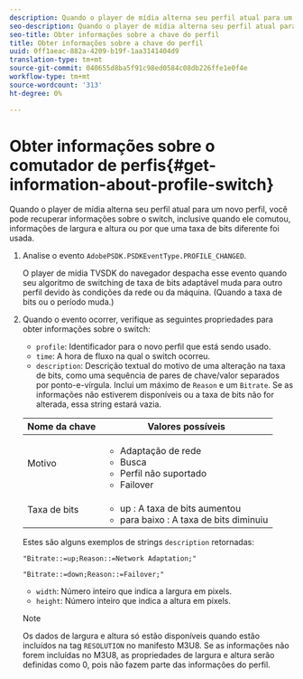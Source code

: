 ```yaml
---
description: Quando o player de mídia alterna seu perfil atual para um novo perfil, você pode recuperar informações sobre o switch, inclusive quando ele comutou, informações de largura e altura ou por que uma taxa de bits diferente foi usada.
seo-description: Quando o player de mídia alterna seu perfil atual para um novo perfil, você pode recuperar informações sobre o switch, inclusive quando ele comutou, informações de largura e altura ou por que uma taxa de bits diferente foi usada.
seo-title: Obter informações sobre a chave do perfil
title: Obter informações sobre a chave do perfil
uuid: 0ff1aeac-882a-4209-b19f-1aa3141404d9
translation-type: tm+mt
source-git-commit: 040655d8ba5f91c98ed0584c08db226ffe1e0f4e
workflow-type: tm+mt
source-wordcount: '313'
ht-degree: 0%

---
```



# Obter informações sobre o comutador de perfis{#get-information-about-profile-switch}

Quando o player de mídia alterna seu perfil atual para um novo perfil, você pode recuperar informações sobre o switch, inclusive quando ele comutou, informações de largura e altura ou por que uma taxa de bits diferente foi usada.

1. Analise o evento `AdobePSDK.PSDKEventType.PROFILE_CHANGED`.

   O player de mídia TVSDK do navegador despacha esse evento quando seu algoritmo de switching de taxa de bits adaptável muda para outro perfil devido às condições da rede ou da máquina. (Quando a taxa de bits ou o período muda.)
1. Quando o evento ocorrer, verifique as seguintes propriedades para obter informações sobre o switch:

   * `profile`: Identificador para o novo perfil que está sendo usado.
   * `time`: A hora de fluxo na qual o switch ocorreu.
   * `description`: Descrição textual do motivo de uma alteração na taxa de bits, como uma sequência de pares de chave/valor separados por ponto-e-vírgula. Inclui um máximo de `Reason` e um `Bitrate`. Se as informações não estiverem disponíveis ou a taxa de bits não for alterada, essa string estará vazia.

   <table id="table_E400FD9C57FF40CBAC14AF6847CD8301"> 
    <thead> 
      <tr> 
      <th colname="col1" class="entry"> Nome da chave </th> 
      <th colname="col2" class="entry"> Valores possíveis </th> 
      </tr> 
    </thead>
    <tbody> 
      <tr> 
      <td colname="col1"> <span class="codeph"> Motivo  </span> </td> 
      <td colname="col2"> 
        <ul id="ul_37DDE3F297634ED6B47DF5D73F969369"> 
        <li id="li_E374B029E1AF40689D70A9D30E057C5B">Adaptação de rede </li> 
        <li id="li_753862EEF1C9474EA8E20C89F5EF5D8D">Busca </li> 
        <li id="li_EC14923F92CF4D11A47928A8D2DE6D8B">Perfil não suportado </li> 
        <li id="li_695AB4A89C9D4833AF6D8B6424FC912B">Failover </li> 
        </ul> </td> 
      </tr> 
      <tr> 
      <td colname="col1"> <span class="codeph"> Taxa de bits  </span> </td> 
      <td colname="col2"> 
        <ul id="ul_1B49BD90A91147359712E1AFD8877E23"> 
        <li id="li_1C8E593C65D34742B14A8D0EAD43E0A9"> <span class="codeph"> up  </span>: A taxa de bits aumentou </li> 
        <li id="li_B1A00E3985A849B6855E15CF70D79BB8"> <span class="codeph"> para baixo  </span>: A taxa de bits diminuiu </li> 
        </ul> </td> 
      </tr> 
    </tbody> 
    </table>

   Estes são alguns exemplos de strings `description` retornadas:

   ```
   "Bitrate::=up;Reason::=Network Adaptation;" 
   
   "Bitrate::=down;Reason::=Failover;"
   ```

   * `width`: Número inteiro que indica a largura em pixels.
   * `height`: Número inteiro que indica a altura em pixels.

   >[!NOTE]
   >
   >Os dados de largura e altura só estão disponíveis quando estão incluídos na tag `RESOLUTION` no manifesto M3U8. Se as informações não forem incluídas no M3U8, as propriedades de largura e altura serão definidas como 0, pois não fazem parte das informações do perfil.
